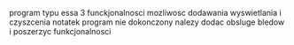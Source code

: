 program typu essa 
3 funckjonalnosci mozliwosc dodawania wyswietlania i czyszcenia notatek 
program nie dokonczony nalezy dodac obsluge bledow i poszerzyc funkcjonalnosci 